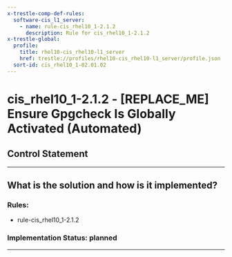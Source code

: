 ```yaml
---
x-trestle-comp-def-rules:
  software-cis_l1_server:
    - name: rule-cis_rhel10_1-2.1.2
      description: Rule for cis_rhel10_1-2.1.2
x-trestle-global:
  profile:
    title: rhel10-cis_rhel10-l1_server
    href: trestle://profiles/rhel10-cis_rhel10-l1_server/profile.json
  sort-id: cis_rhel10_1-02.01.02
---
```


# cis_rhel10_1-2.1.2 - \[REPLACE_ME\] Ensure Gpgcheck Is Globally Activated (Automated)

## Control Statement

______________________________________________________________________

## What is the solution and how is it implemented?

<!-- For implementation status enter one of: implemented, partial, planned, alternative, not-applicable -->

<!-- Note that the list of rules under ### Rules: is read-only and changes will not be captured after assembly to JSON -->

<!-- Add control implementation description here for control: cis_rhel10_1-2.1.2 -->

### Rules:

  - rule-cis_rhel10_1-2.1.2

### Implementation Status: planned

______________________________________________________________________
